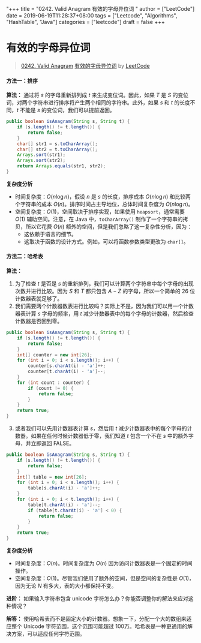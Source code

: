 "+++
title = "0242. Valid Anagram 有效的字母异位词 "
author = ["LeetCode"]
date = 2019-06-19T11:28:37+08:00
tags = ["Leetcode", "Algorithms", "HashTable", "Java"]
categories = ["leetcode"]
draft = false
+++

# 有效的字母异位词

> [0242. Valid Anagram](https://leetcode-cn.com/problems/valid-anagram/)
> [有效的字母异位词](https://leetcode-cn.com/problems/valid-anagram/solution/you-xiao-de-zi-mu-yi-wei-ci-by-leetcode/) by [LeetCode](https://leetcode-cn.com/u/leetcode/)

#### 方法一：排序
**算法：**
通过将 $s$ 的字母重新排列成 $t$ 来生成变位词。因此，如果 $T$ 是 $S$ 的变位词，对两个字符串进行排序将产生两个相同的字符串。此外，如果 $s$ 和 $t$ 的长度不同，$t$ 不能是 $s$ 的变位词，我们可以提前返回。
```Java
public boolean isAnagram(String s, String t) {
    if (s.length() != t.length()) {
        return false;
    }
    char[] str1 = s.toCharArray();
    char[] str2 = t.toCharArray();
    Arrays.sort(str1);
    Arrays.sort(str2);
    return Arrays.equals(str1, str2);
}
```

**复杂度分析**

* 时间复杂度：$O(n \log n)$，假设 $n$ 是 $s$ 的长度，排序成本 $O(n\log n)$ 和比较两个字符串的成本 $O(n)$。排序时间占主导地位，总体时间复杂度为 $O(n \log n)$。
* 空间复杂度：$O(1)$，空间取决于排序实现，如果使用 `heapsort`，通常需要 $O(1)$ 辅助空间。注意，在 Java 中，`toCharArray()` 制作了一个字符串的拷贝，所以它花费 $O(n)$ 额外的空间，但是我们忽略了这一复杂性分析，因为：
	* 这依赖于语言的细节。              
	* 这取决于函数的设计方式。例如，可以将函数参数类型更改为 `char[]`。
####  方法二：哈希表
**算法：**
1. 为了检查 $t$ 是否是 $s$ 的重新排列，我们可以计算两个字符串中每个字母的出现次数并进行比较。因为 $S$ 和 $T$ 都只包含 $A-Z$ 的字母，所以一个简单的 26 位计数器表就足够了。
2. 我们需要两个计数器数表进行比较吗？实际上不是，因为我们可以用一个计数器表计算 $s$ 字母的频率，用 $t$ 减少计数器表中的每个字母的计数器，然后检查计数器是否回到零。
```Java
public boolean isAnagram(String s, String t) {
    if (s.length() != t.length()) {
        return false;
    }
    int[] counter = new int[26];
    for (int i = 0; i < s.length(); i++) {
        counter[s.charAt(i) - 'a']++;
        counter[t.charAt(i) - 'a']--;
    }
    for (int count : counter) {
        if (count != 0) {
            return false;
        }
    }
    return true;
}
```

3. 或者我们可以先用计数器表计算 $s$，然后用 $t$ 减少计数器表中的每个字母的计数器。如果在任何时候计数器低于零，我们知道 $t$ 包含一个不在 $s$ 中的额外字母，并立即返回 FALSE。
```Java
public boolean isAnagram(String s, String t) {
    if (s.length() != t.length()) {
        return false;
    }
    int[] table = new int[26];
    for (int i = 0; i < s.length(); i++) {
        table[s.charAt(i) - 'a']++;
    }
    for (int i = 0; i < t.length(); i++) {
        table[t.charAt(i) - 'a']--;
        if (table[t.charAt(i) - 'a'] < 0) {
            return false;
        }
    }
    return true;
}
```

**复杂度分析**

* 时间复杂度：$O(n)$。时间复杂度为 $O(n)$ 因为访问计数器表是一个固定的时间操作。 
* 空间复杂度：$O(1)$。尽管我们使用了额外的空间，但是空间的复杂性是 $O(1)$，因为无论 $N$ 有多大，表的大小都保持不变。 

**进阶：**
如果输入字符串包含 unicode 字符怎么办？你能否调整你的解法来应对这种情况？

**解答：**
使用哈希表而不是固定大小的计数器。想象一下，分配一个大的数组来适应整个 Unicode 字符范围，这个范围可能超过 100万。哈希表是一种更通用的解决方案，可以适应任何字符范围。